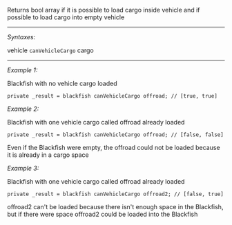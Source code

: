 Returns bool array if it is possible to load cargo inside vehicle and if possible to load cargo into empty vehicle


---
*Syntaxes:*

vehicle `canVehicleCargo` cargo

---
*Example 1:*

Blackfish with no vehicle cargo loaded

```sqf
private _result = blackfish canVehicleCargo offroad; // [true, true]
```

*Example 2:*

Blackfish with one vehicle cargo called offroad already loaded

```sqf
private _result = blackfish canVehicleCargo offroad; // [false, false]
```
Even if the Blackfish were empty, the offroad could not be loaded because it is already in a cargo space

*Example 3:*

Blackfish with one vehicle cargo called offroad already loaded

```sqf
private _result = blackfish canVehicleCargo offroad2; // [false, true]
```
offroad2 can't be loaded because there isn't enough space in the Blackfish, but if there were space offroad2 could be loaded into the Blackfish